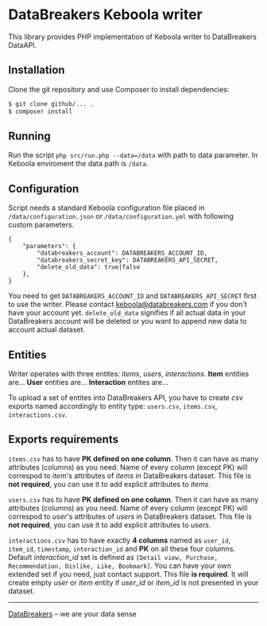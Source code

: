 # DataBreakers Keboola writer

This library provides PHP implementation of Keboola writer to DataBreakers DataAPI.

## Installation

Clone the git repository and use Composer to install dependencies:

```sh
$ git clone github/... .
$ composer install
```

## Running

Run the script `php src/run.php --data=/data` with path to data parameter.
In Keboola enviroment the data path is `/data`.

## Configuration

Script needs a standard Keboola configuration file placed in `/data/configuration.json` or `/data/configuration.yml` with following custom parameters.

```
{
    "parameters": {
        "databreakers_account": DATABREAKERS_ACCOUNT_ID,
        "databreakers_secret_key": DATABREAKERS_API_SECRET,
        "delete_old_data": true|false
    },
}
```

You need to get `DATABREAKERS_ACCOUNT_ID` and `DATABREAKERS_API_SECRET` first to use the writer. Please contact keboola@databreakers.com if you don't have your account yet.
`delete_old_data` signifies if all actual data in your DataBreakers account will be deleted or you want to append new data to account actual dataset.

## Entities

Writer operates with three entites: *items*, *users*, *interactions*. **Item** entities are... **User** entities are... **Interaction** entites are...

To upload a set of entites into DataBreakers API, you have to create *csv* exports named accordingly to entity type: `users.csv`, `items.csv`, `interactions.csv`.

## Exports requirements

`items.csv` has to have **PK defined on one column**. Then it can have as many attributes (columns) as you need. Name of every column (except PK) will correspod to *item*'s attributes of *items* in DataBreakers dataset. This file is **not required**, you can use it to add explicit attributes to *items*.

`users.csv` has to have **PK defined on one column**. Then it can have as many attributes (columns) as you need. Name of every column (except PK) will correspod to *user*'s attributes of *users* in DataBreakers dataset. This file is **not required**, you can use it to add explicit attributes to *users*.

`interactions.csv` has to have exactly **4 columns** named as `user_id`, `item_id`, `timestamp`, `interaction_id` and **PK** on all these four columns. Default *interaction_id* set is defined as `[Detail view, Purchase, Recommendation, Dislike, Like, Bookmark]`. You can have your own extended set if you need, just contact support. This file **is required**. It will create empty *user* or *item* entity if *user_id* or *item_id* is not presented in your dataset.

-----

[DataBreakers](https://databreakers.com) – we are your data sense